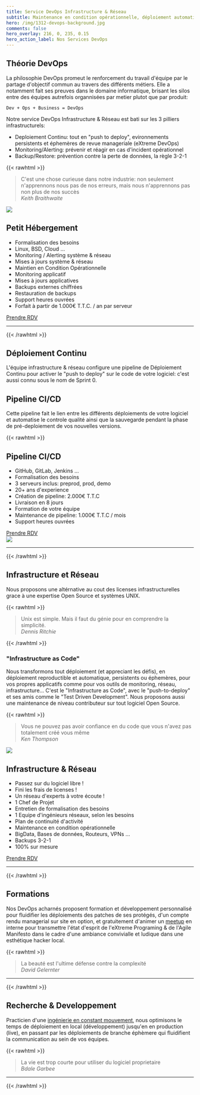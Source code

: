 ```yaml
---
title: Service DevOps Infrastructure & Réseau
subtitle: Maintenance en condition opérationnelle, déploiement automatique continu réseau, processeurs, stockage
hero: /img/1312-devops-background.jpg
comments: false
hero_overlay: 216, 0, 235, 0.15
hero_action_label: Nos Services DevOps
---
```


## Théorie DevOps

La philosophie DevOps promeut le renforcement du travail d'équipe par le
partage d'objectif commun au travers des différents métiers. Elle a notamment
fait ses preuves dans le domaine informatique, brisant les silos entre des
équipes autrefois organnisées par metier plutot que par produit:

    Dev + Ops + Business = DevOps

Notre service DevOps Infrastructure & Réseau est bati sur les
3 pilliers infrastructurels:

- Deploiement Continu: tout en "push to deploy", evironnements persistents et
  éphemères de revue manageriale (eXtreme DevOps)
- Monitoring/Alerting: prévenir et réagir en cas d'incident opérationnel
- Backup/Restore: prévention contre la perte de données, la règle 3-2-1

{{< rawhtml >}}
<blockquote>
  C'est une chose curieuse dans notre industrie: non seulement n'apprennons nous pas de nos erreurs, mais nous n'apprennons pas non plus de nos succès
  <footer>
    <i>Keith Braithwaite</i>
  </footer>
</blockquote>

</div>
</article>

<section>
    <img loading="lazy" src="/img/it_support.svg" />
    <div>
        <h2>Petit Hébergement</h2>
        <ul>
            <li>Formalisation des besoins</li>
            <li>Linux, BSD, Cloud ...</li>
            <li>Monitoring / Alerting système & réseau</li>
            <li>Mises à jours système & réseau</li>
            <li>Maintien en Condition Opérationnelle</li>
            <li>Monitoring applicatif</li>
            <li>Mises à jours applicatives</li>
            <li>Backups externes chiffrées</li>
            <li>Restauration de backups</li>
            <li>Support heures ouvrées</li>
            <li>Forfait à partir de 1.000€ T.T.C. / an par serveur</li>
        </ul>
        <a class="action" href="#contact">Prendre RDV</a>
    </div>
</section>
<article class="container">
<div>
<hr>
{{< /rawhtml >}}


## Déploiement Continu

L'équipe infrastructure & réseau configure une pipeline de Déploiement Continu
pour activer le "push to deploy" sur le code de votre logiciel: c'est aussi
connu sous le nom de Sprint 0.

## Pipeline CI/CD

Cette pipeline fait le lien entre les différents déploiements de votre logiciel
et automatise le controle qualité ainsi que la sauvegarde pendant la phase de
pré-deploiement de vos nouvelles versions.

{{< rawhtml >}}
</div>
</article>
<section class="right">
    <div>
        <h2>Pipeline CI/CD</h2>
        <ul>
            <li>GitHub, GitLab, Jenkins ...</li>
            <li>Formalisation des besoins</li>
            <li>3 serveurs inclus: preprod, prod, demo</li>
            <li>20+ ans d'experience</li>
            <li>Création de pipeline: 2.000€ T.T.C</li>
            <li>Livraison en 8 jours</li>
            <li>Formation de votre équipe</li>
            <li>Maintenance de pipeline: 1.000€ T.T.C / mois</li>
            <li>Support heures ouvrées</li>
        </ul>
        <a class="action" href="#contact">Prendre RDV</a>
    </div>
    <img loading="lazy" src="/img/pipeline.svg" />
</section>
<article class="container">
<div>
<hr>
{{< /rawhtml >}}

## Infrastructure et Réseau

Nous proposons une altérnative au cout des licenses infrastructurelles grace à
une expertise Open Source et systèmes UNIX.

{{< rawhtml >}}
<blockquote>
  Unix est simple. Mais il faut du génie pour en comprendre la simplicité.
  <footer>
    <i>Dennis Ritchie</i>
  </footer>
</blockquote>
{{< /rawhtml >}}

### "Infrastructure as Code"

Nous transformons tout déploiement (et appreciant les défis), en déploiement
reproductible et automatique, persistents ou éphemères, pour vos propres
applicatifs comme pour vos outils de monitoring, réseau, infrastructure… C'est
le "Infrastructure as Code", avec le "push-to-deploy" et ses amis comme le
"Test Driven Development". Nous proposons aussi une maintenance de niveau
contributeur sur tout logiciel Open Source.

{{< rawhtml >}}
<blockquote>
  Vous ne pouvez pas avoir confiance en du code que vous n'avez pas totalement créé vous même
  <footer>
    <i>Ken Thompson</i>
  </footer>
</blockquote>
</div>
</article>
<section>
    <img loading="lazy" src="/img/online_storage.svg" />
    <div>
        <h2>Infrastructure & Réseau</h2>
        <ul>
            <li>Passez sur du logiciel libre !</li>
            <li>Fini les frais de licenses !</li>
            <li>Un réseau d'experts à votre écoute !</li>
            <li>1 Chef de Projet</li>
            <li>Entretien de formalisation des besoins</li>
            <li>1 Equipe d'ingénieurs réseaux, selon les besoins</li>
            <li>Plan de continuité d'activité</li>
            <li>Maintenance en condition opérationnelle</li>
            <li>BigData, Bases de données, Routeurs, VPNs ...</li>
            <li>Backups 3-2-1</li>
            <li>100% sur mesure</li>
        </ul>
        <a class="action" href="#contact">Prendre RDV</a>
    </div>
</section>
<article class="container">
<div>
<hr>
{{< /rawhtml >}}

## Formations

Nos DevOps acharnés proposent formation et développement personnalisé pour
fluidifier les déploiements des patches de ses protégés, d'un compte rendu
managerial sur site en option, et gratuitement d'animer un
[meetup](https://www.meetup.com/Angouleme-Hack-Dev-Barcamp-1337/) en interne
pour transmettre l'état d'esprit de l'eXtreme Programing & de l'Agile Manifesto
dans le cadre d'une ambiance convivialle et ludique dans une esthétique hacker
local.

{{< rawhtml >}}
<blockquote>
  La beauté est l'ultime défense contre la complexité
  <footer>
    <i>David Gelernter</i>
  </footer>
</blockquote>
<hr>
{{< /rawhtml >}}

## Recherche & Developpement

Practicien d'une [ingénierie en constant
mouvement](https://blog.yourlabs.org/posts/2020-02-08-bigsudo-extreme-devops-hacking-operations/),
nous optimisons le temps de déploiement en local (développement) jusqu'en en
production (live), en passant par les déploiements de branche éphèmere qui
fluidifient la communication au sein de vos équipes.

{{< rawhtml >}}
<blockquote>
  La vie est trop courte pour utiliser du logiciel proprietaire
  <footer>
    <i>Bdale Garbee</i>
  </footer>
</blockquote>
<hr>
{{< /rawhtml >}}
